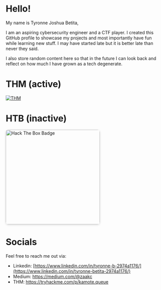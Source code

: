 # Hello!

My name is Tyronne Joshua Betita, 

I am an aspiring cybersecurity engineer and a CTF player. I created this GitHub profile to showcase my projects and most importantly have fun while learning new stuff. I may have started late but it is better late than never they said.

I also store random content here so that in the future I can look back and reflect on how much I have grown as a tech degenerate.

# THM (active)
[![THM](https://tryhackme-badges.s3.amazonaws.com/kamote.queue.png)](https://tryhackme.com/p/kamote.queue)

# HTB (inactive)
<a href="https://app.hackthebox.com/profile/133546" target="_blank">
  <img src="https://www.hackthebox.com/badge/image/133546" alt="Hack The Box Badge" style="width:300px; box-shadow: 0 2px 6px rgba(0,0,0,0.15); border-radius: 8px; display:block; margin-left:0;">
</a>

# Socials
Feel free to reach me out via:

* Linkedin:  [https://www.linkedin.com/in/tyronne-b-2974a1176/](https://www.linkedin.com/in/tyronne-betita-2974a1176/)
* Medium:    https://medium.com/@zaakc
* THM:       https://tryhackme.com/p/kamote.queue

